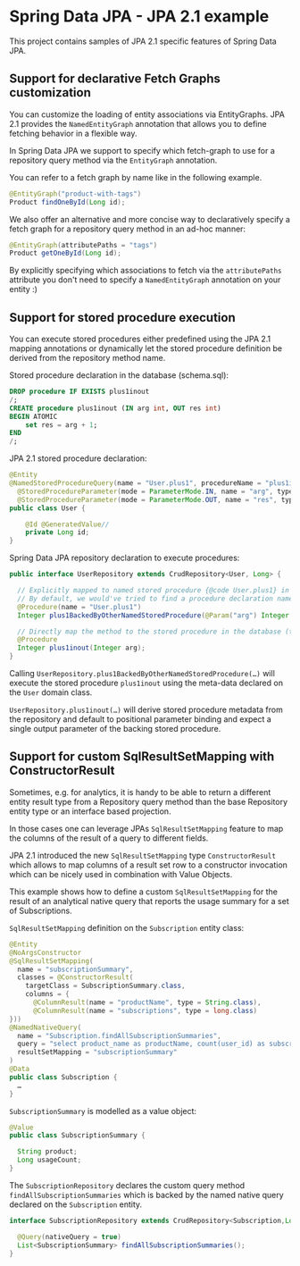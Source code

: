 # Spring Data JPA - JPA 2.1 example

This project contains samples of JPA 2.1 specific features of Spring Data JPA.

## Support for declarative Fetch Graphs customization

You can customize the loading of entity associations via EntityGraphs. JPA 2.1 provides the `NamedEntityGraph` annotation
that allows you to define fetching behavior in a flexible way.

In Spring Data JPA we support to specify which fetch-graph to use for a repository query method via the `EntityGraph` annotation.

You can refer to a fetch graph by name like in the following example.
```java
@EntityGraph("product-with-tags")
Product findOneById(Long id);
```

We also offer an alternative and more concise way to declaratively specify a fetch graph for a repository query method in an 
ad-hoc manner:
```java
@EntityGraph(attributePaths = "tags")
Product getOneById(Long id);
```
By explicitly specifying which associations to fetch via the `attributePaths` attribute you don't need to specify a 
`NamedEntityGraph` annotation on your entity :)

## Support for stored procedure execution

You can execute stored procedures either predefined using the JPA 2.1 mapping annotations or dynamically let the stored procedure definition be derived from the repository method name.

Stored procedure declaration in the database (schema.sql):

```sql
DROP procedure IF EXISTS plus1inout
/;
CREATE procedure plus1inout (IN arg int, OUT res int)
BEGIN ATOMIC
    set res = arg + 1;
END
/;
```

JPA 2.1 stored procedure declaration:

```java
@Entity
@NamedStoredProcedureQuery(name = "User.plus1", procedureName = "plus1inout", parameters = {
  @StoredProcedureParameter(mode = ParameterMode.IN, name = "arg", type = Integer.class),
  @StoredProcedureParameter(mode = ParameterMode.OUT, name = "res", type = Integer.class) })
public class User {

    @Id @GeneratedValue//
    private Long id;
}

```

Spring Data JPA repository declaration to execute procedures:

```java
public interface UserRepository extends CrudRepository<User, Long> {

  // Explicitly mapped to named stored procedure {@code User.plus1} in the {@link EntityManager}.
  // By default, we would've tried to find a procedure declaration named User.plus1BackedByOtherNamedStoredProcedure
  @Procedure(name = "User.plus1")
  Integer plus1BackedByOtherNamedStoredProcedure(@Param("arg") Integer arg);

  // Directly map the method to the stored procedure in the database (to avoid the annotation madness on your domain classes).
  @Procedure
  Integer plus1inout(Integer arg);
}
```

Calling `UserRepository.plus1BackedByOtherNamedStoredProcedure(…)` will execute the stored procedure `plus1inout` using the meta-data declared on the `User` domain class.

`UserRepository.plus1inout(…)` will derive stored procedure metadata from the repository and default to positional parameter binding and expect a single output parameter of the backing stored procedure.

## Support for custom SqlResultSetMapping with ConstructorResult

Sometimes, e.g. for analytics, it is handy to be able to return a different entity result type from a Repository query method than the base Repository entity type or an interface based projection.

In those cases one can leverage JPAs `SqlResultSetMapping` feature to map the columns of the result of a query to different fields.

JPA 2.1 introduced the new `SqlResultSetMapping` type `ConstructorResult` which allows to map columns of a result set row to a constructor invocation
which can be nicely used in combination with Value Objects.

This example shows how to define a custom `SqlResultSetMapping` for the result of an analytical native query that reports the usage summary for a set of Subscriptions.

`SqlResultSetMapping` definition on the `Subscription` entity class:
```java
@Entity
@NoArgsConstructor
@SqlResultSetMapping(
  name = "subscriptionSummary",
  classes = @ConstructorResult(
    targetClass = SubscriptionSummary.class,
    columns = {
      @ColumnResult(name = "productName", type = String.class),
      @ColumnResult(name = "subscriptions", type = long.class)
}))
@NamedNativeQuery(
  name = "Subscription.findAllSubscriptionSummaries",
  query = "select product_name as productName, count(user_id) as subscriptions from subscription group by product_name order by productName",
  resultSetMapping = "subscriptionSummary"
)
@Data
public class Subscription {
  …
}
```

`SubscriptionSummary` is modelled as a value object:
```java
@Value
public class SubscriptionSummary {

  String product;
  Long usageCount;
}
```

The `SubscriptionRepository` declares the custom query method `findAllSubscriptionSummaries` which is backed by the named native query declared on the `Subscription` entity.
```java
interface SubscriptionRepository extends CrudRepository<Subscription,Long> {

  @Query(nativeQuery = true)
  List<SubscriptionSummary> findAllSubscriptionSummaries();
}
```
